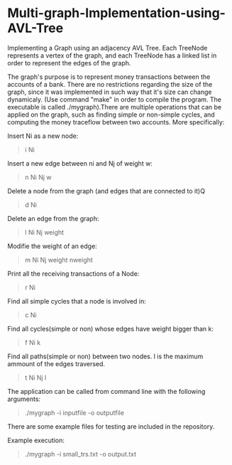 # Multi-graph-Implementation-using-AVL-Tree
Implementing a Graph using an adjacency AVL Tree. Each TreeNode represents a vertex of the graph, and each TreeNode has a linked list in order to represent the edges of the graph.

The graph's purpose is to represent money transactions between the accounts of a bank. 
There are no restrictions regarding the size of the graph, since it was implemented in such way that it's size can change dynamicaly. (Use command "make" in order to compile the program. The executable is called ./mygraph).There are multiple operations that can be applied on the graph, such as finding simple or non-simple cycles, and computing the money traceflow between two accounts. More specifically:

Insert Ni as a new node:
>i Ni

Insert a new edge between ni and Nj of weight w:
>n Ni Nj w

Delete a node from the graph (and edges that are connected to it)Q
>d Ni

Delete an edge from the graph:
>l Ni Nj weight

Modifie the weight of an edge:
>m Ni Nj weight nweight

Print all the receiving transactions of a Node:
>r Ni

Find all simple cycles that a node is involved in:
>c Ni

Find all cycles(simple or non) whose edges have weight bigger than k:
>f Ni k

Find all paths(simple or non) between two nodes. l is the maximum ammount of the edges traversed.
>t Ni Nj l

The application can be called from command line with the following arguments:

>./mygraph -i inputfile -o outputfile

There are some example files for testing are included in the repository.

Example execution:
>./mygraph -i small_trs.txt -o output.txt
